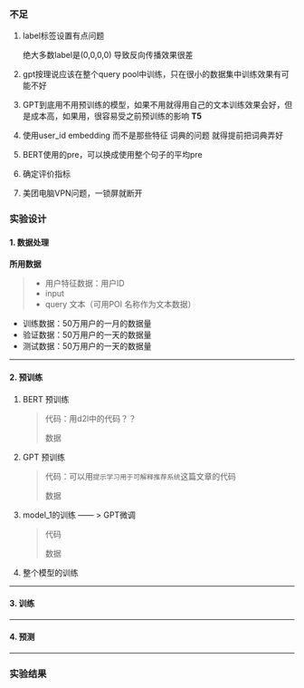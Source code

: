 ### 不足

1. label标签设置有点问题

   绝大多数label是(0,0,0,0) 导致反向传播效果很差

2. gpt按理说应该在整个query pool中训练，只在很小的数据集中训练效果有可能不好

3. GPT到底用不用预训练的模型，如果不用就得用自己的文本训练效果会好，但是成本高，如果用，很容易受之前预训练的影响    **T5**

4. 使用user_id embedding 而不是那些特征 词典的问题 就得提前把词典弄好

5. BERT使用<CLS>的pre，可以换成使用整个句子的平均pre

6. 确定评价指标

7. 美团电脑VPN问题，一锁屏就断开



### 实验设计

#### 1. 数据处理

**所用数据**

> - 用户特征数据：用户ID
> - input
> - query 文本（可用POI 名称作为文本数据）

- 训练数据：50万用户的一月的数据量
- 验证数据：50万用户的一天的数据量
- 测试数据：50万用户的一天的数据量

---

#### 2. 预训练

1. BERT 预训练

   > 代码：用d2l中的代码？？
   >
   > 数据

2. GPT 预训练

   > 代码：可以用`提示学习用于可解释推荐系统`这篇文章的代码
   >
   > 数据

3. model_1的训练 —— > GPT微调

   > 代码
   >
   > 数据

4. 整个模型的训练

---

#### 3. 训练

---

#### 4. 预测

---

### 实验结果